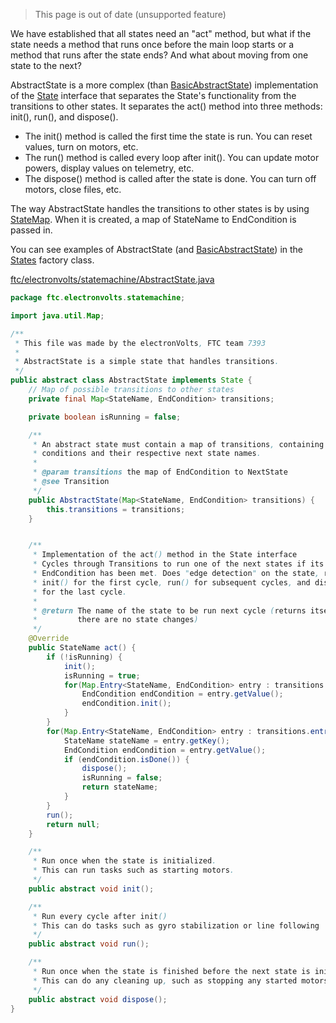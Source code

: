 > This page is out of date (unsupported feature)

We have established that all states need an "act" method, but what if the state needs a method that runs once before the main loop starts or a method that runs after the state ends? And what about moving from one state to the next?

AbstractState is a more complex (than [BasicAbstractState](BasicAbstractState.md)) implementation of the [State](State.md) interface that separates the State's functionality from the transitions to other states. It separates the act() method into three methods: init(), run(), and dispose().

* The init() method is called the first time the state is run. You can reset values, turn on motors, etc.
* The run() method is called every loop after init(). You can update motor powers, display values on telemetry, etc.
* The dispose() method is called after the state is done. You can turn off motors, close files, etc.

The way AbstractState handles the transitions to other states is by using [StateMap](StateMap.md). When it is created, a map of StateName to EndCondition is passed in.

You can see examples of AbstractState (and [BasicAbstractState](BasicAbstractState.md)) in the [States](States.md) factory class.

[ftc/electronvolts/statemachine/AbstractState.java](https://github.com/FTC7393/state-machine-framework/blob/master/src/ftc/electronvolts/statemachine/AbstractState.java)
```java
package ftc.electronvolts.statemachine;

import java.util.Map;

/**
 * This file was made by the electronVolts, FTC team 7393
 *
 * AbstractState is a simple state that handles transitions.
 */
public abstract class AbstractState implements State {
    // Map of possible transitions to other states
    private final Map<StateName, EndCondition> transitions;

    private boolean isRunning = false;

    /**
     * An abstract state must contain a map of transitions, containing end
     * conditions and their respective next state names.
     *
     * @param transitions the map of EndCondition to NextState
     * @see Transition
     */
    public AbstractState(Map<StateName, EndCondition> transitions) {
        this.transitions = transitions;
    }


    /**
     * Implementation of the act() method in the State interface
     * Cycles through Transitions to run one of the next states if its
     * EndCondition has been met. Does "edge detection" on the state, running
     * init() for the first cycle, run() for subsequent cycles, and dispose()
     * for the last cycle.
     *
     * @return The name of the state to be run next cycle (returns itself if
     *         there are no state changes)
     */
    @Override
    public StateName act() {
        if (!isRunning) {
            init();
            isRunning = true;
            for(Map.Entry<StateName, EndCondition> entry : transitions.entrySet()) {
                EndCondition endCondition = entry.getValue();
                endCondition.init();
            }
        }
        for(Map.Entry<StateName, EndCondition> entry : transitions.entrySet()) {
            StateName stateName = entry.getKey();
            EndCondition endCondition = entry.getValue();
            if (endCondition.isDone()) {
                dispose();
                isRunning = false;
                return stateName;
            }
        }
        run();
        return null;
    }

    /**
     * Run once when the state is initialized.
     * This can run tasks such as starting motors.
     */
    public abstract void init();

    /**
     * Run every cycle after init()
     * This can do tasks such as gyro stabilization or line following
     */
    public abstract void run();

    /**
     * Run once when the state is finished before the next state is initialized.
     * This can do any cleaning up, such as stopping any started motors.
     */
    public abstract void dispose();
}
```